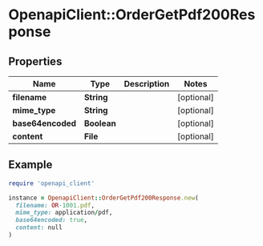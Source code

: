 # OpenapiClient::OrderGetPdf200Response

## Properties

| Name | Type | Description | Notes |
| ---- | ---- | ----------- | ----- |
| **filename** | **String** |  | [optional] |
| **mime_type** | **String** |  | [optional] |
| **base64encoded** | **Boolean** |  | [optional] |
| **content** | **File** |  | [optional] |

## Example

```ruby
require 'openapi_client'

instance = OpenapiClient::OrderGetPdf200Response.new(
  filename: OR-1001.pdf,
  mime_type: application/pdf,
  base64encoded: true,
  content: null
)
```

